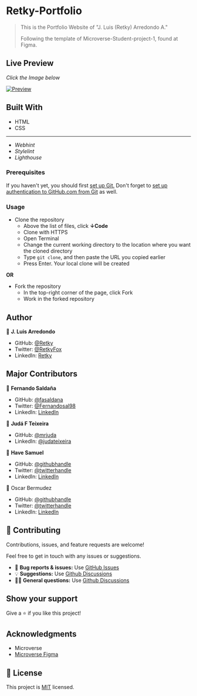 # Retky-Portfolio

> This is the Portfolio Website of "J. Luis (Retky) Arredondo A."
>
> Following the template of Microverse-Student-project-1, found at Figma.

## Live Preview
*Click the Image below*

[![Preview](./img/Preview.gif)](https://retky.github.io/Mv-Retky-Portfolio/)

## Built With

- HTML
- CSS

---

- *Webhint*
- *Stylelint*
- *Lighthouse*

### Prerequisites
If you haven't yet, you should first [set up Git.](https://docs.github.com/en/get-started/quickstart/set-up-git) Don't forget to [set up authentication to GitHub.com from Git](https://docs.github.com/en/get-started/quickstart/set-up-git#next-steps-authenticating-with-github-from-git) as well.

### Usage
- Clone the repository
  - Above the list of files, click **↓Code**
  - Clone with HTTPS
  - Open Terminal
  - Change the current working directory to the location where you want the cloned directory
  - Type `git clone`, and then paste the URL you copied earlier
  - Press Enter. Your local clone will be created

**OR**

- Fork the repository
  - In the top-right corner of the page, click Fork
  - Work in the forked repository

## Author

👤 **J. Luis Arredondo**
- GitHub: [@Retky](https://github.com/Retky "J. Luis Arredondo GitHub")
- Twitter: [@RetkyFox](https://twitter.com/retkyFox "J. Luis Arredondo Twitter")
- LinkedIn: [Retky](https://www.linkedin.com/in/Retky "J. Luis Arredondo LinkedIn")

## Major Contributors

👤 **Fernando Saldaña**
- GitHub: [@fasaldana](https://github.com/fasaldana)
- Twitter: [@Fernandosal98](https://twitter.com/Fernandosal98)
- LinkedIn: [LinkedIn](https://www.linkedin.com/in/fernando-saldana-8bbb89228/)

👤 **Judá F Teixeira**
- GitHub: [@mrjuda](https://github.com/mrjuda)
- LinkedIn: [@judateixeira](https://www.linkedin.com/in/judateixeira)

👤 **Have Samuel**

- GitHub: [@githubhandle](https://github.com/Have-Samuel)
- Twitter: [@twitterhandle](https://twitter.com/home)
- LinkedIn: [LinkedIn](https://www.linkedin.com/feed)

👤 Oscar Bermudez

- GitHub: [@githubhandle](https://github.com/zkr024)
- Twitter: [@twitterhandle](https://twitter.com/zkr024)
- LinkedIn: [LinkedIn](www.linkedin.com/in/oscar-bermudez-07908222a)

## 🤝 Contributing

Contributions, issues, and feature requests are welcome!

Feel free to get in touch with any issues or suggestions.

- 🐛 **Bug reports & issues:** Use [GitHub Issues](https://github.com/Retky/Mv-Retky-Portfolio/issues)
- 💡 **Suggestions:** Use [Github Discussions](https://github.com/Retky/Mv-Retky-Portfolio/discussions)
- 🙋‍♀️ **General questions:** Use [Github Discussions](https://github.com/Retky/Mv-Retky-Portfolio/discussions)

## Show your support

Give a ⭐️ if you like this project!

## Acknowledgments

- Microverse
- [Microverse Figma](https://www.figma.com/file/l7SqJ3ZfkAKih9sFxvWSR4/Microverse-Student-Project-1?node-id=1%3A1471)

## 📝 License

This project is [MIT](./MIT.md) licensed.
